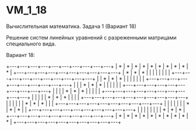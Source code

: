 VM_1_18
=======

Вычислительная математика. Задача 1 (Вариант 18)

Решение систем линейных уравнений с разреженными матрицами специального вида.

Вариант 18:

+---+---+---+---+---+---+---+---+---+---+
| * | * | * | * | * | * | * | * | * | * |
+---+---+---+---+---+---+---+---+---+---+
| * | * | * |   |   |   |   |   |   |   |
+---+---+---+---+---+---+---+---+---+---+
|   | * | * | * |   |   |   |   |   |   |
+---+---+---+---+---+---+---+---+---+---+
|   |   | * | * | * |   |   |   |   |   |
+---+---+---+---+---+---+---+---+---+---+
|   |   |   | * | * | * |   |   |   |   |
+---+---+---+---+---+---+---+---+---+---+
|   |   |   |   | * | * | * |   |   |   |
+---+---+---+---+---+---+---+---+---+---+
|   |   |   |   |   | * | * | * |   |   |
+---+---+---+---+---+---+---+---+---+---+
|   |   |   |   |   |   | * | * | * |   |
+---+---+---+---+---+---+---+---+---+---+
|   |   |   |   |   |   |   | * | * | * |
+---+---+---+---+---+---+---+---+---+---+
| * | * | * | * | * | * | * | * | * | * |
+---+---+---+---+---+---+---+---+---+---+
